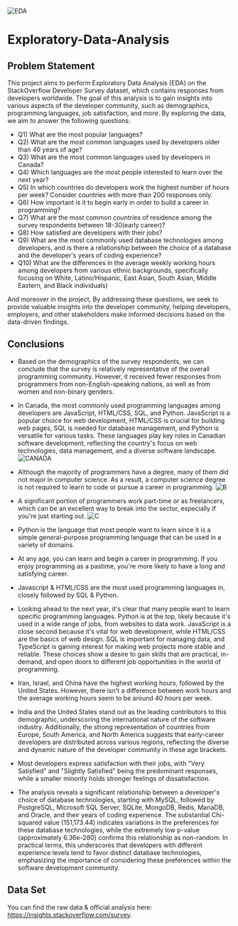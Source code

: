 ![EDA](https://github.com/Berkayerdogantoronto/Exploratory-Data-Analysis/assets/141277627/a3ec28bd-f735-4785-a011-44d0a5d5c02c)
# Exploratory-Data-Analysis
## Problem Statement
This project aims to perform Exploratory Data Analysis (EDA) on the StackOverflow Developer Survey dataset, which contains responses from developers worldwide. The goal of this analysis is to gain insights into various aspects of the developer community, such as demographics, programming languages, job satisfaction, and more. By exploring the data, we aim to answer the following questions:
* Q1) What are the most popular languages?
* Q2) What are the most common languages used by developers older than 40 years of age?
* Q3) What are the most common languages used by developers in Canada?
* Q4) Which languages are the most people interested to learn over the next year?
* Q5) In which countries do developers work the highest number of hours per week? Consider countries with more than 200 responses only.
* Q6) How important is it to begin early in order to build a career in programming?
* Q7) What are the most common countries of residence among the survey respondents between 18-30(early career)?
* Q8) How satisfied are developers with their jobs?
* Q9) What are the most commonly used database technologies among developers, and is there a relationship between the choice of a database and the developer's years of coding experience?
* Q10) What are the differences in the average weekly working hours among developers from various ethnic backgrounds, specifically focusing on White, Latino/Hispanic, East Asian, South Asian, Middle Eastern, and Black individuals)

And moreover in the project, By addressing these questions, we seek to provide valuable insights into the developer community, helping developers, employers, and other stakeholders make informed decisions based on the data-driven findings.
## Conclusions
* Based on the demographics of the survey respondents, we can conclude that the survey is relatively representative of the overall programming community. However, it received fewer responses from programmers from non-English-speaking nations, as well as from women and non-binary genders.
* In Canada, the most commonly used programming languages among developers are JavaScript, HTML/CSS, SQL, and Python. JavaScript is a popular choice for web development, HTML/CSS is crucial for building web pages, SQL is needed for database management, and Python is versatile for various tasks. These languages play key roles in Canadian software development, reflecting the country's focus on web technologies, data management, and a diverse software landscape.
  ![CANADA](https://github.com/Berkayerdogantoronto/Exploratory-Data-Analysis/assets/141277627/22c728bb-24b5-4435-880c-ba6946df297e)

* Although the majority of programmers have a degree, many of them did not major in computer science. As a result, a computer science degree is not required to learn to code or pursue a career in programming.
  ![B](https://github.com/Berkayerdogantoronto/Exploratory-Data-Analysis/assets/141277627/c81a0810-7f1c-4d5e-92c9-98e448a82254)

* A significant portion of programmers work part-time or as freelancers, which can be an excellent way to break into the sector, especially if you're just starting out.
  ![C](https://github.com/Berkayerdogantoronto/Exploratory-Data-Analysis/assets/141277627/a02ee19e-0fa3-4924-9b64-3a58a0b86d00)

* Python is the language that most people want to learn since it is a simple general-purpose programming language that can be used in a variety of domains.
* At any age, you can learn and begin a career in programming. If you enjoy programming as a pastime, you're more likely to have a long and satisfying career.
* Javascript & HTML/CSS are the most used programming languages in, closely followed by SQL & Python.
* Looking ahead to the next year, it's clear that many people want to learn specific programming languages. Python is at the top, likely because it's used in a wide range of jobs, from websites to data work. JavaScript is a close second because it's vital for web development, while HTML/CSS are the basics of web design. SQL is important for managing data, and TypeScript is gaining interest for making web projects more stable and reliable. These choices show a desire to gain skills that are practical, in-demand, and open doors to different job opportunities in the world of programming.
* Iran, Israel, and China have the highest working hours, followed by the United States. However, there isn't a difference between work hours and the average working hours seem to be around 40 hours per week.
* India and the United States stand out as the leading contributors to this demographic, underscoring the international nature of the software industry. Additionally, the strong representation of countries from Europe, South America, and North America suggests that early-career developers are distributed across various regions, reflecting the diverse and dynamic nature of the developer community in these age brackets.
* Most developers express satisfaction with their jobs, with "Very Satisfied" and "Slightly Satisfied" being the predominant responses, while a smaller minority holds stronger feelings of dissatisfaction.
* The analysis reveals a significant relationship between a developer's choice of database technologies, starting with MySQL, followed by PostgreSQL, Microsoft SQL Server, SQLite, MongoDB, Redis, MariaDB, and Oracle, and their years of coding experience. The substantial Chi-squared value (151,173.44) indicates variations in the preferences for these database technologies, while the extremely low p-value (approximately 6.36e-280) confirms this relationship as non-random. In practical terms, this underscores that developers with different experience levels tend to favor distinct database technologies, emphasizing the importance of considering these preferences within the software development community.




## Data Set
You can find the raw data & official analysis here: https://insights.stackoverflow.com/survey.
